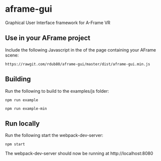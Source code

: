 # aframe-gui
Graphical User Interface framework for A-Frame VR

## Use in your AFrame project

Include the following Javascript in the <head> of the page containing your AFrame scene:

`https://rawgit.com/rdub80/aframe-gui/master/dist/aframe-gui.min.js
`
## Building

Run the following to build to the examples/js folder:

`npm run example`

`npm run example-min`

## Run locally

Run the following start the webpack-dev-server:

`npm start`

The webpack-dev-server should now be running at http://localhost:8080

